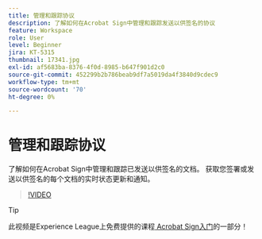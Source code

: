 ```yaml
---
title: 管理和跟踪协议
description: 了解如何在Acrobat Sign中管理和跟踪发送以供签名的协议
feature: Workspace
role: User
level: Beginner
jira: KT-5315
thumbnail: 17341.jpg
exl-id: af5683ba-8376-4f0d-8985-b647f901d2c0
source-git-commit: 452299b2b786beab9df7a5019da4f3840d9cdec9
workflow-type: tm+mt
source-wordcount: '70'
ht-degree: 0%

---
```


# 管理和跟踪协议

了解如何在Acrobat Sign中管理和跟踪已发送以供签名的文档。 获取您签署或发送以供签名的每个文档的实时状态更新和通知。

>[!VIDEO](https://video.tv.adobe.com/v/338695?quality=12&learn=on&hidetitle=true)

>[!TIP]
>
>此视频是Experience League上免费提供的课程[ Acrobat Sign入门](https://experienceleague.adobe.com/?recommended=Sign-U-1-2020.1)的一部分！
